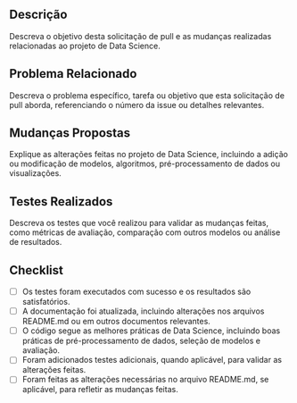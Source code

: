 ## Descrição

Descreva o objetivo desta solicitação de pull e as mudanças realizadas relacionadas ao projeto de Data Science.

## Problema Relacionado

Descreva o problema específico, tarefa ou objetivo que esta solicitação de pull aborda, referenciando o número da issue ou detalhes relevantes.

## Mudanças Propostas

Explique as alterações feitas no projeto de Data Science, incluindo a adição ou modificação de modelos, algoritmos, pré-processamento de dados ou visualizações.

## Testes Realizados

Descreva os testes que você realizou para validar as mudanças feitas, como métricas de avaliação, comparação com outros modelos ou análise de resultados.

## Checklist

- [ ] Os testes foram executados com sucesso e os resultados são satisfatórios.
- [ ] A documentação foi atualizada, incluindo alterações nos arquivos README.md ou em outros documentos relevantes.
- [ ] O código segue as melhores práticas de Data Science, incluindo boas práticas de pré-processamento de dados, seleção de modelos e avaliação.
- [ ] Foram adicionados testes adicionais, quando aplicável, para validar as alterações feitas.
- [ ] Foram feitas as alterações necessárias no arquivo README.md, se aplicável, para refletir as mudanças feitas.
